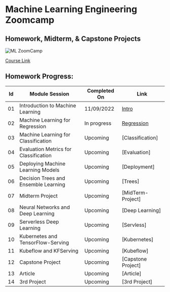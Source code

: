 # Machine Learning Engineering Zoomcamp

## Homework, Midterm, & Capstone Projects


![ML ZoomCamp](https://github.com/alexeygrigorev/mlbookcamp-code/raw/master/images/zoomcamp.jpg)

[Course Link](https://github.com/alexeygrigorev/mlbookcamp-code/tree/master/course-zoomcamp)

## Homework Progress:
| Id | Module Session                                | Completed On    | Link               | 
|----|-----------------------------------------------|-----------------|--------------------|
|01  | Introduction to Machine Learning              | 11/09/2022   | [Intro](https://github.com/jayantkaushik/ml-zoomcamp/tree/main/01_Intro)  |
|02  | Machine Learning for Regression               | In progress  | [Regression](https://github.com/jayantkaushik/ml-zoomcamp/blob/main/02_Regression/02_Homework.ipynb)|
|03  | Machine Learning for Classification           | Upcoming   | [Classification]|
|04  | Evaluation Metrics for Classification         | Upcoming   | [Evaluation]|
|05  | Deploying Machine Learning Models             | Upcoming   |  [Deployment]|
|06  | Decision Trees and Ensemble Learning          | Upcoming   |  [Trees]|
|07  | Midterm Project                               | Upcoming   |  [MidTerm-Project]|
|08  | Neural Networks and Deep Learning             | Upcoming   |  [Deep Learning]|
|09  | Serverless Deep Learning                      | Upcoming   | [Servless]|
|10  | Kubernetes and TensorFlow-Serving             | Upcoming   |  [Kubernetes]|
|11  | Kubeflow and KFServing                        | Upcoming   |  [Kubeflow]|
|12  | Capstone Project                              | Upcoming   |  [Capstone Project]|
|13  | Article                                       | Upcoming   |  [Article]|
|14  | 3rd Project                                   | Upcoming   |  [3rd Project]|

